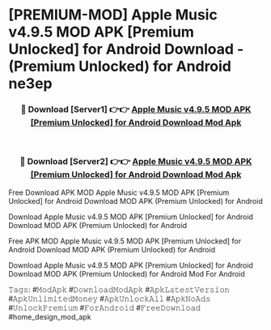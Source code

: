 # [PREMIUM-MOD] Apple Music v4.9.5 MOD APK [Premium Unlocked] for Android Download - (Premium Unlocked) for Android ne3ep



<div align="center">
<h3>🔴 Download [Server1] 👉👉 <a href="https://momento.my/?title=Apple_Music_v4.9.5_MOD_APK_[Premium_Unlocked]_for_Android_Download">Apple Music v4.9.5 MOD APK [Premium Unlocked] for Android Download Mod Apk</a></h3><br>

<h3>🔴 Download [Server2] 👉👉 <a href="https://momento.my/?title=Apple_Music_v4.9.5_MOD_APK_[Premium_Unlocked]_for_Android_Download">Apple Music v4.9.5 MOD APK [Premium Unlocked] for Android Download Mod Apk</a></h3>
</div>



Free Download APK MOD Apple Music v4.9.5 MOD APK [Premium Unlocked] for Android Download MOD APK (Premium Unlocked) for Android

Download Apple Music v4.9.5 MOD APK [Premium Unlocked] for Android Download MOD APK (Premium Unlocked) for Android

Free APK MOD Apple Music v4.9.5 MOD APK [Premium Unlocked] for Android Download MOD APK (Premium Unlocked) for Android

Download Apple Music v4.9.5 MOD APK [Premium Unlocked] for Android Download MOD APK (Premium Unlocked) for Android Mod For Android

𝚃𝚊𝚐𝚜: #𝙼𝚘𝚍𝙰𝚙𝚔 #𝙳𝚘𝚠𝚗𝚕𝚘𝚊𝚍𝙼𝚘𝚍𝙰𝚙𝚔 #𝙰𝚙𝚔𝙻𝚊𝚝𝚎𝚜𝚝𝚅𝚎𝚛𝚜𝚒𝚘𝚗 #𝙰𝚙𝚔𝚄𝚗𝚕𝚒𝚖𝚒𝚝𝚎𝚍𝙼𝚘𝚗𝚎𝚢 #𝙰𝚙𝚔𝚄𝚗𝚕𝚘𝚌𝚔𝙰𝚕𝚕 #𝙰𝚙𝚔𝙽𝚘𝙰𝚍𝚜 #𝚄𝚗𝚕𝚘𝚌𝚔𝙿𝚛𝚎𝚖𝚒𝚞𝚖 #𝙵𝚘𝚛𝙰𝚗𝚍𝚛𝚘𝚒𝚍 #𝙵𝚛𝚎𝚎𝙳𝚘𝚠𝚗𝚕𝚘𝚊𝚍 #home_design_mod_apk
